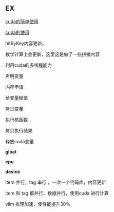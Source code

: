 ## EX


[cuda的简单使用](https://blog.csdn.net/qq_43257640/article/details/117415021)

[cuda的使用](https://blog.csdn.net/weixin_43863869/article/details/129326254)



hitByKey内容更新，


数学计算上会更新，这里这是做了一些拼接内容


利用cuda的多线程能力


声明变量

内存申请

给变量赋值

拷贝变量

执行核函数


拷贝执行结果

释放cuda变量


__gloat__

__cpu__

__device__


item 并行，tag 串行 ，一次一个代码库，内容更新

item  和 tag 都并行，数据并行，使用cuda 进行计算


vllm 推理加速，使性能提升30% 








